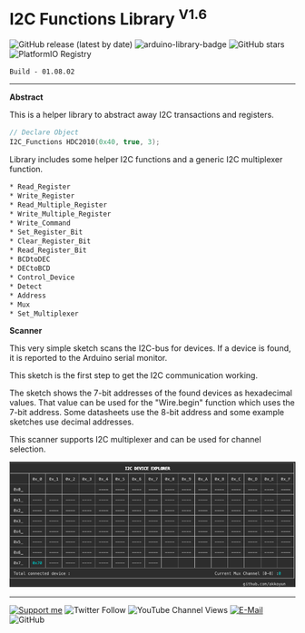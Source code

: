 # I2C Functions Library <sup>V1.6</sup>

![GitHub release (latest by date)](https://img.shields.io/github/v/release/akkoyun/I2C_Functions) ![arduino-library-badge](https://www.ardu-badge.com/badge/I2C_Functions.svg?) ![GitHub stars](https://img.shields.io/github/stars/akkoyun/I2C_Functions?style=flat&logo=github) ![PlatformIO Registry](https://badges.registry.platformio.org/packages/akkoyun/library/I2C_Functions.svg)

	Build - 01.08.02

---

**Abstract**

This is a helper library to abstract away I2C transactions and registers.

```C++
// Declare Object
I2C_Functions HDC2010(0x40, true, 3);
```

Library includes some helper I2C functions and a generic I2C multiplexer function.

    * Read_Register
    * Write_Register
    * Read_Multiple_Register
    * Write_Multiple_Register
    * Write_Command
    * Set_Register_Bit
    * Clear_Register_Bit
    * Read_Register_Bit
    * BCDtoDEC
    * DECtoBCD
    * Control_Device
    * Detect
    * Address
    * Mux
    * Set_Multiplexer

**Scanner**

This very simple sketch scans the I2C-bus for devices. If a device is found, it is reported to the Arduino serial monitor.

This sketch is the first step to get the I2C communication working.

The sketch shows the 7-bit addresses of the found devices as hexadecimal values. That value can be used for the "Wire.begin" function which uses the 7-bit address. Some datasheets use the 8-bit address and some example sketches use decimal addresses.

This scanner supports I2C multiplexer and can be used for channel selection.

![I2C Scanner](https://github.com/akkoyun/I2C_Functions/blob/main/Documents/ScreenShot.png)

---

[![Support me](https://img.shields.io/badge/Support-PATREON-GREEN.svg)](https://www.patreon.com/bePatron?u=62967889) ![Twitter Follow](https://img.shields.io/twitter/follow/gunceakkoyun?style=social) ![YouTube Channel Views](https://img.shields.io/youtube/channel/views/UCIguQGdaBT1GnnVMz5qAZ2Q?style=social) [![E-Mail](https://img.shields.io/badge/E_Mail-Mehmet_Gunce_Akkoyun-blue.svg)](mailto:akkoyun@me.com) ![GitHub](https://img.shields.io/github/license/akkoyun/Statistical) 
